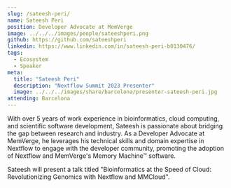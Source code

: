 ```yaml
---
slug: /sateesh-peri/
name: Sateesh Peri
position: Developer Advocate at MemVerge
image: ../../../images/people/sateeshperi.png
github: https://github.com/sateeshperi
linkedin: https://www.linkedin.com/in/sateesh-peri-b0130476/
tags:
  - Ecosystem
  - Speaker
meta:
  title: "Sateesh Peri"
  description: "Nextflow Summit 2023 Presenter"
  image: ../../../images/share/barcelona/presenter-sateesh-peri.jpg
attending: Barcelona
---
```


With over 5 years of work experience in bioinformatics, cloud computing, and scientific software development, Sateesh is passionate about bridging the gap between research and industry. As a Developer Advocate at MemVerge, he leverages his technical skills and domain expertise in Nextflow to engage with the developer community, promoting the adoption of Nextflow and MemVerge's Memory Machine™ software.

Sateesh will present a talk titled "Bioinformatics at the Speed of Cloud: Revolutionizing Genomics with Nextflow and MMCloud".
